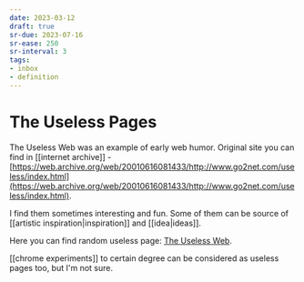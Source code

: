 ```yaml
---
date: 2023-03-12
draft: true
sr-due: 2023-07-16
sr-ease: 250
sr-interval: 3
tags:
- inbox
- definition
---
```


# The Useless Pages

The Useless Web was an example of early web humor. Original site you can find in
[[internet archive]] -
[https://web.archive.org/web/20010616081433/http://www.go2net.com/useless/index.html](https://web.archive.org/web/20010616081433/http://www.go2net.com/useless/index.html).

I find them sometimes interesting and fun. Some of them can be source of
[[artistic inspiration|inspiration]] and
[[idea|ideas]].

Here you can find random useless page:
[The Useless Web](https://theuselessweb.com/).

[[chrome experiments]] to certain degree can be considered as
useless pages too, but I'm not sure.